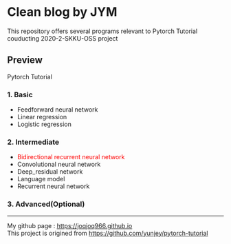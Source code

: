 # Clean blog by JYM

This repository offers several programs relevant to Pytorch Tutorial couducting 2020-2-SKKU-OSS project

## Preview
Pytorch Tutorial

### 1. Basic
  - Feedforward neural network
  - Linear regression
  - Logistic regression

### 2. Intermediate
  - <span style="color:red">Bidirectional recurrent neural network</span>
  - Convolutional neural network
  - Deep_residual network
  - Language model
  - Recurrent neural network
  
### 3. Advanced(Optional)

--------------------------------------------------------------------
My github page : https://joqjoq966.github.io</br>
This project is origined from https://github.com/yunjey/pytorch-tutorial
